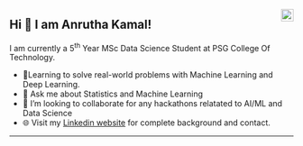 <a href="[https://www.linkedin.com/in/pratik-kumar04](https://www.linkedin.com/in/anrutha-kamalanathan/)" target="_blank" rel="nofollow"><img align="right" alt="Anrutha's Linkdein" width="22px" src="https://cdn.jsdelivr.net/npm/simple-icons@v3/icons/linkedin.svg" /></a>

## Hi 👋 I am Anrutha Kamal! 
I am currently a 5<sup>th</sup> Year MSc Data Science Student at PSG College Of Technology. 

- 🔭Learning to solve real-world problems with Machine Learning and Deep Learning. 
- 💬 Ask me about Statistics and Machine Learning
- 👯 I’m looking to collaborate for any hackathons relatated to AI/ML and Data Science
- 🌐 Visit my [Linkedin website](https://www.linkedin.com/in/anrutha-kamalanathan/) for complete background and contact.

---










<!--
**AnruthaKamal/AnruthaKamal** is a ✨ _special_ ✨ repository because its `README.md` (this file) appears on your GitHub profile.

Here are some ideas to get you started:


 ...
- 🤔 I’m looking for help with ...
- 📫 How to reach me: ...
- 😄 Pronouns: ...
-->

